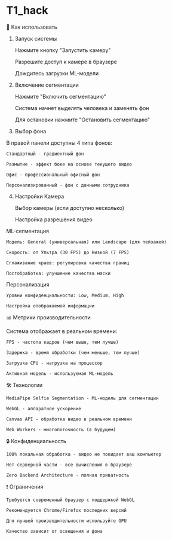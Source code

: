 # T1_hack
🎯 Как использовать
1. Запуск системы

    Нажмите кнопку "Запустить камеру"

    Разрешите доступ к камере в браузере

    Дождитесь загрузки ML-модели

2. Включение сегментации

    Нажмите "Включить сегментацию"

    Система начнет выделять человека и заменять фон

    Для остановки нажмите "Остановить сегментацию"

3. Выбор фона

В правой панели доступны 4 типа фонов:

    Стандартный - градиентный фон

    Размытие - эффект боке на основе текущего видео

    Офис - профессиональный офисный фон

    Персонализированный - фон с данными сотрудника

4. Настройки
Камера

    Выбор камеры (если доступно несколько)

    Настройка разрешения видео

ML-сегментация

    Модель: General (универсальная) или Landscape (для пейзажей)

    Скорость: от Ультра (30 FPS) до Низкой (7 FPS)

    Сглаживание краев: регулировка качества границ

    Постобработка: улучшение качества маски

Персонализация

    Уровни конфиденциальности: Low, Medium, High

    Настройка отображаемой информации

📊 Метрики производительности

Система отображает в реальном времени:

    FPS - частота кадров (чем выше, тем лучше)

    Задержка - время обработки (чем меньше, тем лучше)

    Загрузка CPU - нагрузка на процессор

    Активная модель - используемая ML-модель

🛠 Технологии

    MediaPipe Selfie Segmentation - ML-модель для сегментации

    WebGL - аппаратное ускорение

    Canvas API - обработка видео в реальном времени

    Web Workers - многопоточность (в будущем)

🔒 Конфиденциальность

    100% локальная обработка - видео не покидает ваш компьютер

    Нет серверной части - все вычисления в браузере

    Zero Backend Architecture - полная приватность

❗ Ограничения

    Требуется современный браузер с поддержкой WebGL

    Рекомендуется Chrome/Firefox последних версий

    Для лучшей производительности используйте GPU

    Качество зависит от освещения и фона

